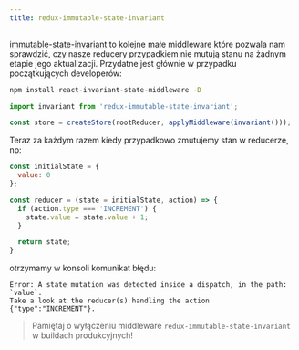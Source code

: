 ```yaml
---
title: redux-immutable-state-invariant
---
```


[immutable-state-invariant](https://github.com/leoasis/redux-immutable-state-invariant) to kolejne małe middleware które pozwala nam sprawdzić, czy nasze reducery przypadkiem nie mutują stanu na żadnym etapie jego aktualizacji. Przydatne jest głównie w przypadku początkujących developerów:

```bash
npm install react-invariant-state-middleware -D
```

```js
import invariant from 'redux-immutable-state-invariant';

const store = createStore(rootReducer, applyMiddleware(invariant()));
```

Teraz za każdym razem kiedy przypadkowo zmutujemy stan w reducerze, np:

```js
const initialState = {
  value: 0
};

const reducer = (state = initialState, action) => {
  if (action.type === 'INCREMENT') {
    state.value = state.value + 1;
  }

  return state;
}
```

otrzymamy w konsoli komunikat błędu:

```
Error: A state mutation was detected inside a dispatch, in the path: `value`. 
Take a look at the reducer(s) handling the action {"type":"INCREMENT"}.
```

> Pamiętaj o wyłączeniu middleware `redux-immutable-state-invariant` w buildach produkcyjnych!